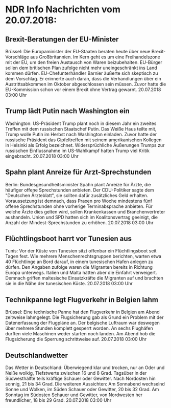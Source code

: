 # NDR Info Nachrichten vom 20.07.2018:


## Brexit-Beratungen der EU-Minister
Brüssel: Die Europaminister der EU-Staaten beraten heute über neue Brexit-Vorschläge aus Großbritannien. Im Kern geht es um eine Freihandelszone mit der EU, um den freien Austausch von Waren beizubehalten. EU-Bürger sollen dem britischen Plan zufolge nicht mehr uneingeschränkt ins Land kommen dürfen. EU-Chefunterhändler Barnier äußerte sich skeptisch zu dem Vorschlag. Er erinnerte auch daran, dass die Verhandlungen über ein Austrittsabkommen im Oktober abgeschlossen sein müssen. Zuvor hatte die EU-Kommission schon vor einem Brexit ohne Vertrag gewarnt. 20.07.2018 03:00 Uhr 

## Trump lädt Putin nach Washington ein
Washington: US-Präsident Trump plant noch in diesem Jahr ein zweites Treffen mit dem russischen Staatschef Putin. Das Weiße Haus teilte mit, Trump wolle Putin im Herbst nach Washington einladen. Zuvor hatte der russische Präsident das Gipfeltreffen mit seinem amerikanischen Kollegen in Helsinki als Erfolg bezeichnet. Widersprüchliche Äußerungen Trumps zur russischen Einflussnahme im US-Wahlkampf hatten Trump viel Kritik eingebracht. 20.07.2018 03:00 Uhr 

## Spahn plant Anreize für Arzt-Sprechstunden
Berlin: Bundesgesundheitsminister Spahn plant Anreize für Ärzte, die häufiger offene Sprechstunden anbieten. Der CDU-Politiker sagte dem "Deutschen Ärzteblatt", sie sollten dafür zusätzliches Geld erhalten. Voraussetzung ist demnach, dass Praxen pro Woche mindestens fünf offene Sprechstunden ohne vorherige Terminabsprache anbieten. Für welche Ärzte dies gelten wird, sollen Krankenkassen und Branchenvertreter aushandeln. Union und SPD hatten sich im Koalitonsvertrag geeinigt, die Anzahl der Mindest-Sprechstunden zu erhöhen. 20.07.2018 03:00 Uhr 

## Flüchtlingsboot harrt vor Tunesien aus
Tunis: Vor der Küste von Tunesien sitzt offenbar ein Flüchtlingsboot seit Tagen fest. Wie mehrere Menschenrechtsgruppen berichten, warten etwa 40 Flüchtlinge an Bord darauf, in einem tunesischen Hafen anlegen zu dürfen. Den Angaben zufolge waren die Migranten bereits in Richtung Europa unterwegs. Italien und Malta hätten aber die Einfahrt verweigert. Demnach griffen maltesische Einsatzkräfte die Migranten auf und brachten sie in die Nähe der tunesischen Küste. 20.07.2018 03:00 Uhr 

## Technikpanne legt Flugverkehr in Belgien lahm
Brüssel: Eine technische Panne hat den Flugverkehr in Belgien am Abend zeitweise lahmgelegt. Die Flugsicherung gab als Grund ein Problem mit der Datenerfassung der Flugpläne an. Der belgische Luftraum war deswegen über mehrere Stunden komplett gesperrt worden. An sechs Flughäfen durften viele Maschinen weder starten noch landen. Am Abend hob die Flugsicherung die Sperrung schrittweise auf. 20.07.2018 03:00 Uhr 

## Deutschlandwetter
Das Wetter in Deutschland: Überwiegend klar und trocken, nur an Oder und Neiße wolkig, Tiefstwerte zwischen 16 und 8 Grad. Tagsüber in der Südwesthälfte teils kräftige Schauer oder Gewitter. Nach Nordosten hin sonnig, 21 bis 34 Grad. Die weiteren Aussichten: Am Sonnabend wechselnd Sonne und Wolken, im Süden Schauer oder Gewitter, 20 bis 32 Grad. Am Sonntag im Südosten Schauer und Gewitter, von Nordwesten her freundlicher, 18 bis 29 Grad. 20.07.2018 03:00 Uhr 
